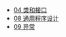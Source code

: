 
* [04 类和接口](04-class-and-interface.html)
* [08 通用程序设计](08-general-programming.html)
* [09 异常](08-exception.html)
